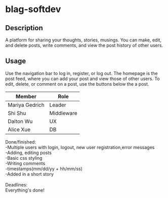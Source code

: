 # blag-softdev
## Description
A platform for sharing your thoughts, stories, musings. You can make, edit, and delete posts, write comments, and view the post history of other users. 

## Usage
Use the navigation bar to log in, register, or log out. The homepage is the post feed, where you can add your post and view those of other users. To edit, delete, or comment on a post, use the buttons below the a post. 

Member | Role
-------|-------
Mariya Gedrich | Leader
Shi Shu | Middleware
Dalton Wu | UX
Alice Xue | DB

Done/finished: <br>
-Multiple users with login, logout, new user registration,error messages<br>
-Adding, editing posts<br>
-Basic css styling<br>
-Writing comments<br>
-timestamps(mm/dd/yy + hh/mm/ss)<br>
-Added in a short story<br>
<br>
Deadlines: <br>
Everything's done!
